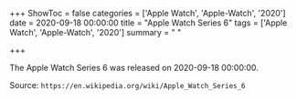 +++
ShowToc = false
categories = ['Apple Watch', 'Apple-Watch', '2020']
date = 2020-09-18 00:00:00
title = "Apple Watch Series 6"
tags = ['Apple Watch', 'Apple-Watch', '2020']
summary = " "

+++

The Apple Watch Series 6 was released on 2020-09-18 00:00:00.

Source: `https://en.wikipedia.org/wiki/Apple_Watch_Series_6`



